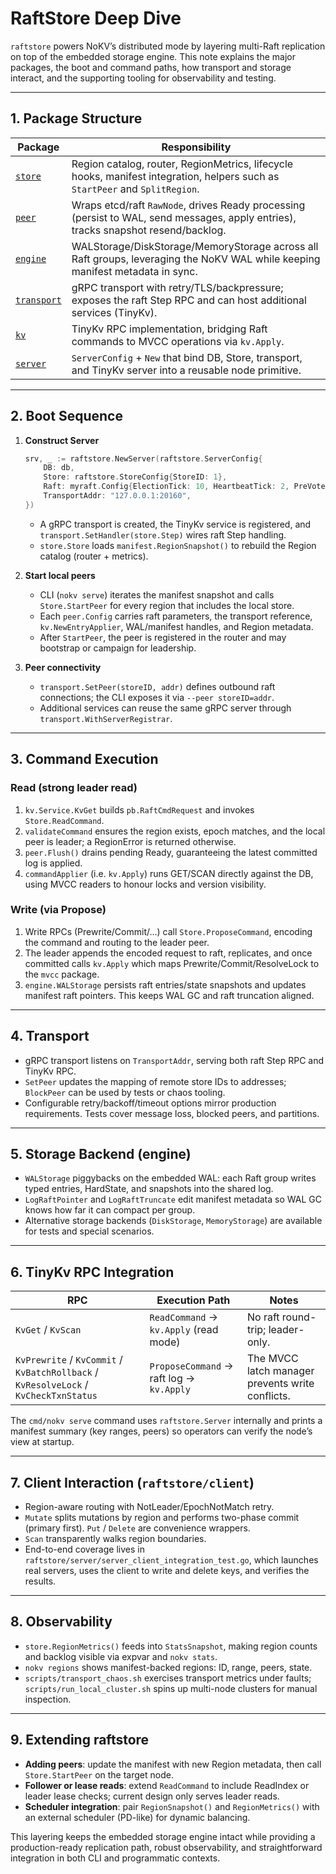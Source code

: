 # RaftStore Deep Dive

`raftstore` powers NoKV’s distributed mode by layering multi-Raft replication on top of the embedded storage engine. This note explains the major packages, the boot and command paths, how transport and storage interact, and the supporting tooling for observability and testing.

---

## 1. Package Structure

| Package | Responsibility |
| --- | --- |
| [`store`](../raftstore/store) | Region catalog, router, RegionMetrics, lifecycle hooks, manifest integration, helpers such as `StartPeer` and `SplitRegion`. |
| [`peer`](../raftstore/peer) | Wraps etcd/raft `RawNode`, drives Ready processing (persist to WAL, send messages, apply entries), tracks snapshot resend/backlog. |
| [`engine`](../raftstore/engine) | WALStorage/DiskStorage/MemoryStorage across all Raft groups, leveraging the NoKV WAL while keeping manifest metadata in sync. |
| [`transport`](../raftstore/transport) | gRPC transport with retry/TLS/backpressure; exposes the raft Step RPC and can host additional services (TinyKv). |
| [`kv`](../raftstore/kv) | TinyKv RPC implementation, bridging Raft commands to MVCC operations via `kv.Apply`. |
| [`server`](../raftstore/server) | `ServerConfig` + `New` that bind DB, Store, transport, and TinyKv server into a reusable node primitive. |

---

## 2. Boot Sequence

1. **Construct Server**
   ```go
   srv, _ := raftstore.NewServer(raftstore.ServerConfig{
       DB: db,
       Store: raftstore.StoreConfig{StoreID: 1},
       Raft: myraft.Config{ElectionTick: 10, HeartbeatTick: 2, PreVote: true},
       TransportAddr: "127.0.0.1:20160",
   })
   ```
   - A gRPC transport is created, the TinyKv service is registered, and `transport.SetHandler(store.Step)` wires raft Step handling.
   - `store.Store` loads `manifest.RegionSnapshot()` to rebuild the Region catalog (router + metrics).

2. **Start local peers**
   - CLI (`nokv serve`) iterates the manifest snapshot and calls `Store.StartPeer` for every region that includes the local store.
   - Each `peer.Config` carries raft parameters, the transport reference, `kv.NewEntryApplier`, WAL/manifest handles, and Region metadata.
   - After `StartPeer`, the peer is registered in the router and may bootstrap or campaign for leadership.

3. **Peer connectivity**
   - `transport.SetPeer(storeID, addr)` defines outbound raft connections; the CLI exposes it via `--peer storeID=addr`.
   - Additional services can reuse the same gRPC server through `transport.WithServerRegistrar`.

---

## 3. Command Execution

### Read (strong leader read)
1. `kv.Service.KvGet` builds `pb.RaftCmdRequest` and invokes `Store.ReadCommand`.
2. `validateCommand` ensures the region exists, epoch matches, and the local peer is leader; a RegionError is returned otherwise.
3. `peer.Flush()` drains pending Ready, guaranteeing the latest committed log is applied.
4. `commandApplier` (i.e. `kv.Apply`) runs GET/SCAN directly against the DB, using MVCC readers to honour locks and version visibility.

### Write (via Propose)
1. Write RPCs (Prewrite/Commit/…) call `Store.ProposeCommand`, encoding the command and routing to the leader peer.
2. The leader appends the encoded request to raft, replicates, and once committed calls `kv.Apply` which maps Prewrite/Commit/ResolveLock to the `mvcc` package.
3. `engine.WALStorage` persists raft entries/state snapshots and updates manifest raft pointers. This keeps WAL GC and raft truncation aligned.

---

## 4. Transport

- gRPC transport listens on `TransportAddr`, serving both raft Step RPC and TinyKv RPC.
- `SetPeer` updates the mapping of remote store IDs to addresses; `BlockPeer` can be used by tests or chaos tooling.
- Configurable retry/backoff/timeout options mirror production requirements. Tests cover message loss, blocked peers, and partitions.

---

## 5. Storage Backend (engine)

- `WALStorage` piggybacks on the embedded WAL: each Raft group writes typed entries, HardState, and snapshots into the shared log.
- `LogRaftPointer` and `LogRaftTruncate` edit manifest metadata so WAL GC knows how far it can compact per group.
- Alternative storage backends (`DiskStorage`, `MemoryStorage`) are available for tests and special scenarios.

---

## 6. TinyKv RPC Integration

| RPC | Execution Path | Notes |
| --- | --- | --- |
| `KvGet` / `KvScan` | `ReadCommand` → `kv.Apply` (read mode) | No raft round-trip; leader-only.
| `KvPrewrite` / `KvCommit` / `KvBatchRollback` / `KvResolveLock` / `KvCheckTxnStatus` | `ProposeCommand` → raft log → `kv.Apply` | The MVCC latch manager prevents write conflicts.

The `cmd/nokv serve` command uses `raftstore.Server` internally and prints a manifest summary (key ranges, peers) so operators can verify the node’s view at startup.

---

## 7. Client Interaction (`raftstore/client`)

- Region-aware routing with NotLeader/EpochNotMatch retry.
- `Mutate` splits mutations by region and performs two-phase commit (primary first). `Put` / `Delete` are convenience wrappers.
- `Scan` transparently walks region boundaries.
- End-to-end coverage lives in `raftstore/server/server_client_integration_test.go`, which launches real servers, uses the client to write and delete keys, and verifies the results.

---

## 8. Observability

- `store.RegionMetrics()` feeds into `StatsSnapshot`, making region counts and backlog visible via expvar and `nokv stats`.
- `nokv regions` shows manifest-backed regions: ID, range, peers, state.
- `scripts/transport_chaos.sh` exercises transport metrics under faults; `scripts/run_local_cluster.sh` spins up multi-node clusters for manual inspection.

---

## 9. Extending raftstore

- **Adding peers**: update the manifest with new Region metadata, then call `Store.StartPeer` on the target node.
- **Follower or lease reads**: extend `ReadCommand` to include ReadIndex or leader lease checks; current design only serves leader reads.
- **Scheduler integration**: pair `RegionSnapshot()` and `RegionMetrics()` with an external scheduler (PD-like) for dynamic balancing.

This layering keeps the embedded storage engine intact while providing a production-ready replication path, robust observability, and straightforward integration in both CLI and programmatic contexts.
